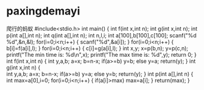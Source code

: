 # paxingdemayi
爬行的蚂蚁
#include<stdio.h>
int main()
{
        int f(int x,int n);
        int g(int x,int n);
        int p(int a[],int n);
        int q(int a[],int n);
        int n,l,i;
        int a[100],b[100],c[100];
        scanf("%d %d",&n,&l);
        for(i=0;i<n;i++)
        {
                scanf("%d",&a[i]);
        }
        for(i=0;i<n;i++)
        {
                b[i]=f(a[i],l);
        }
        for(i=0;i<n;i++)
        {
                c[i]=g(a[i],l);
        }
        int x,y;
        x=p(b,n);
        y=p(c,n);
        printf("The min time is: %d\n",x);
        printf("The max time is: %d",y);
        return 0;
}
int f(int x,int n)
{
        int y,a,b;
        a=x;
        b=n-x;
        if(a>=b) y=b;
        else y=a;
        return(y);
}
int g(int x,int n)
{       
        int y,a,b;
        a=x;
        b=n-x;
        if(a>=b) y=a;
        else y=b;
        return(y);
}
int p(int a[],int n)
{
        int max=a[0],i=0;
        for(i=0;i<n;i++)
        {
                if(a[i]>max)
                        max=a[i];
        }
        return(max);
}
